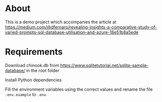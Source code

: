 # About
This is a demo project which accompanies the article at https://medium.com/@dfernaro/revealing-insights-a-comparative-study-of-varied-prompts-sql-database-utilisation-and-azure-18e51b8a5ede

# Requirements

Download chinook.db from https://www.sqlitetutorial.net/sqlite-sample-database/ in the root folder

Install Python dependencies

Fill the environment variables using the correct values and rename the file `.env.example` to `.env`.